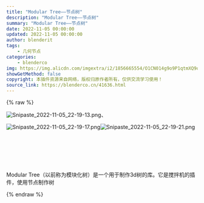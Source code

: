 ```yaml
---
title: "Modular Tree——节点树"
description: "Modular Tree——节点树"
summary: "Modular Tree——节点树"
date: 2022-11-05 00:00:00
updated: 2022-11-05 00:00:00
author: blenderit
tags: 
    - 几何节点
categories:
    - blenderco
img: https://img.alicdn.com/imgextra/i2/1856665554/O1CN014g9o9P1qtmXQ9opHi_!!1856665554.png
showGetMethod: false
copyright: 本插件资源来自网络，版权归原作者所有，仅供交流学习使用！
source_link: https://blenderco.cn/41636.html
---
```


{% raw %}
<p><img src="https://img.alicdn.com/imgextra/i2/1856665554/O1CN014g9o9P1qtmXQ9opHi_!!1856665554.png" alt="Snipaste_2022-11-05_22-19-13.png">、</p><p><img src="https://img.alicdn.com/imgextra/i3/1856665554/O1CN01l6TPq91qtmXZOfPZJ_!!1856665554.png" alt="Snipaste_2022-11-05_22-19-17.png"><img src="https://img.alicdn.com/imgextra/i3/1856665554/O1CN017WuHf11qtmXbRTfJI_!!1856665554.png" alt="Snipaste_2022-11-05_22-19-21.png"></p><p> </p><p> </p><p> </p><p>Modular Tree（以前称为模块化树）是一个用于制作3d树的库。它是搅拌机的插件，使用节点制作树</p>
<div style="display: none">blenderco</div>
{% endraw %}